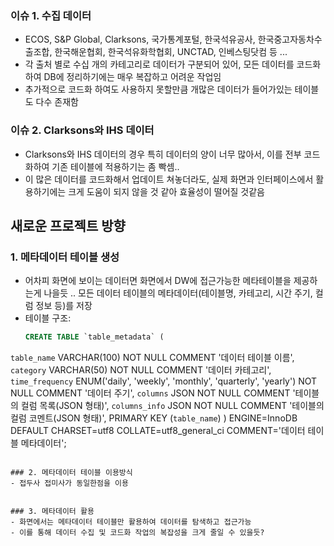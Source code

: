 
### 이슈 1. 수집 데이터
- ECOS, S&P Global, Clarksons, 국가통계포털, 한국석유공사, 한국중고자동차수출조합, 한국해운협회, 한국석유화학협회, UNCTAD, 인베스팅닷컴 등 ...
- 각 출처 별로 수십 개의 카테고리로 데이터가 구분되어 있어, 모든 데이터를 코드화하여 DB에 정리하기에는 매우 복잡하고 어려운 작업임
- 추가적으로 코드화 하여도 사용하지 못할만큼 개많은 데이터가 들어가있는 테이블도 다수 존재함

### 이슈 2.  Clarksons와 IHS 데이터
- Clarksons와 IHS 데이터의 경우 특히 데이터의 양이 너무 많아서, 이를 전부 코드화하여 기존 테이블에 적용하기는 좀 빡셈..
- 이 많은 데이터를 코드화해서 업데이트 쳐놓더라도, 실제 화면과 인터페이스에서 활용하기에는 크게 도움이 되지 않을 것 같아 효율성이 떨어질 것같음

## 새로운 프로젝트 방향

### 1. 메타데이터 테이블 생성
- 어차피 화면에 보이는 데이터면 화면에서 DW에 접근가능한 메타테이블을 제공하는게 나을듯 .. 모든 데이터 테이블의 메타데이터(테이블명, 카테고리, 시간 주기, 컬럼 정보 등)를 저장
- 테이블 구조:
  ```sql
  CREATE TABLE `table_metadata` (
`table_name` VARCHAR(100) NOT NULL COMMENT '데이터 테이블 이름',
`category` VARCHAR(50) NOT NULL COMMENT '데이터 카테고리',
`time_frequency` ENUM('daily', 'weekly', 'monthly', 'quarterly', 'yearly') NOT NULL COMMENT '데이터 주기',
`columns` JSON NOT NULL COMMENT '테이블의 컬럼 목록(JSON 형태)',
`columns_info` JSON NOT NULL COMMENT '테이블의 컬럼 코멘트(JSON 형태)',
PRIMARY KEY (`table_name`)
) ENGINE=InnoDB DEFAULT CHARSET=utf8 COLLATE=utf8_general_ci COMMENT='데이터 테이블 메타데이터';
  ```

### 2. 메타데이터 테이블 이용방식
- 접두사 접미사가 동일한점을 이용


### 3. 메타데이터 활용
- 화면에서는 메타데이터 테이블만 활용하여 데이터를 탐색하고 접근가능
- 이를 통해 데이터 수집 및 코드화 작업의 복잡성을 크게 줄일 수 있을듯?